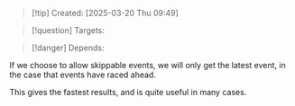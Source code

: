 
>[!tip] Created: [2025-03-20 Thu 09:49]

>[!question] Targets: 

>[!danger] Depends: 

If we choose to allow skippable events, we will only get the latest event, in the case that events have raced ahead.

This gives the fastest results, and is quite useful in many cases.
